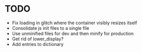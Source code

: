 # TODO
* Fix loading in glitch where the container visibly resizes itself
* Consolidate js init files to a single file
* Use unminified files for dev and then minify for production
* Get rid of lower_display?
* Add entries to dictionary